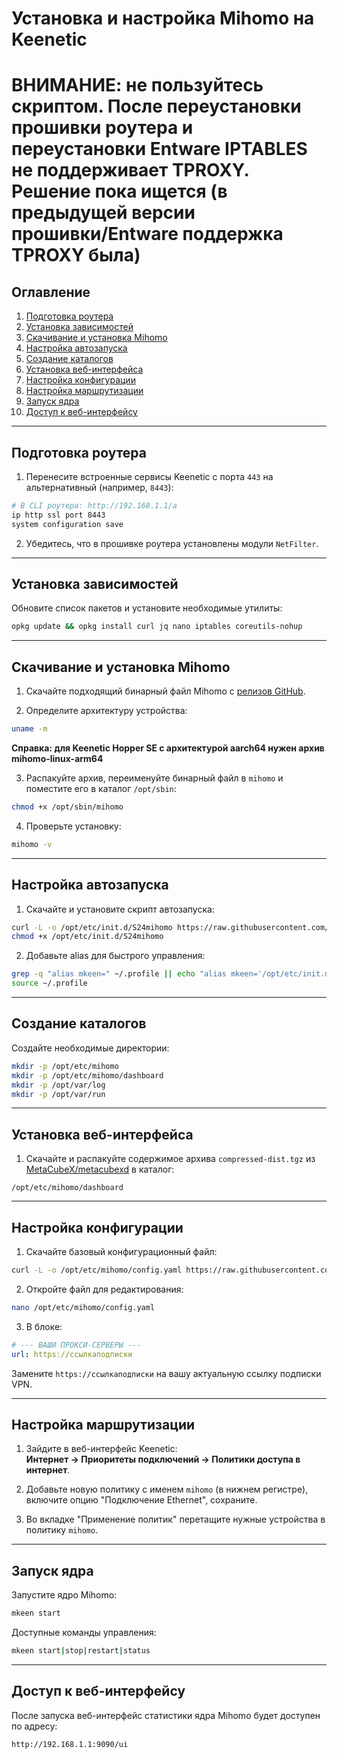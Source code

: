 # Установка и настройка Mihomo на Keenetic

# ВНИМАНИЕ: не пользуйтесь скриптом. После переустановки прошивки роутера и переустановки Entware IPTABLES не поддерживает TPROXY. Решение пока ищется (в предыдущей версии прошивки/Entware поддержка TPROXY была)

## Оглавление

1. [Подготовка роутера](#подготовка-роутера)  
2. [Установка зависимостей](#установка-зависимостей)  
3. [Скачивание и установка Mihomo](#скачивание-и-установка-mihomo)  
4. [Настройка автозапуска](#настройка-автозапуска)  
5. [Создание каталогов](#создание-каталогов)  
6. [Установка веб-интерфейса](#установка-веб-интерфейса)  
7. [Настройка конфигурации](#настройка-конфигурации)  
8. [Настройка маршрутизации](#настройка-маршрутизации)  
9. [Запуск ядра](#запуск-ядра)  
10. [Доступ к веб-интерфейсу](#доступ-к-веб-интерфейсу)

---

## Подготовка роутера

1. Перенесите встроенные сервисы Keenetic с порта `443` на альтернативный (например, `8443`):

```bash
# В CLI роутера: http://192.168.1.1/a
ip http ssl port 8443
system configuration save
```

2. Убедитесь, что в прошивке роутера установлены модули `NetFilter`.

---

## Установка зависимостей

Обновите список пакетов и установите необходимые утилиты:

```bash
opkg update && opkg install curl jq nano iptables coreutils-nohup
```

---

## Скачивание и установка Mihomo

1. Скачайте подходящий бинарный файл Mihomo с [релизов GitHub](https://github.com/MetaCubeX/mihomo/releases).

2. Определите архитектуру устройства:

```bash
uname -m
```

**Справка: для Keenetic Hopper SE с архитектурой aarch64 нужен архив mihomo-linux-arm64**

3. Распакуйте архив, переименуйте бинарный файл в `mihomo` и поместите его в каталог `/opt/sbin`:

```bash
chmod +x /opt/sbin/mihomo
```

4. Проверьте установку:

```bash
mihomo -v
```

---

## Настройка автозапуска

1. Скачайте и установите скрипт автозапуска:

```bash
curl -L -o /opt/etc/init.d/S24mihomo https://raw.githubusercontent.com/OMchik33/Keenetic-Mihomo/refs/heads/main/S24mihomo
chmod +x /opt/etc/init.d/S24mihomo
```

2. Добавьте alias для быстрого управления:

```bash
grep -q "alias mkeen=" ~/.profile || echo "alias mkeen='/opt/etc/init.d/S24mihomo'" >> ~/.profile
source ~/.profile
```

---

## Создание каталогов

Создайте необходимые директории:

```bash
mkdir -p /opt/etc/mihomo
mkdir -p /opt/etc/mihomo/dashboard
mkdir -p /opt/var/log
mkdir -p /opt/var/run
```

---

## Установка веб-интерфейса

1. Скачайте и распакуйте содержимое архива `compressed-dist.tgz` из [MetaCubeX/metacubexd](https://github.com/MetaCubeX/metacubexd/releases) в каталог:

```text
/opt/etc/mihomo/dashboard
```

---

## Настройка конфигурации

1. Скачайте базовый конфигурационный файл:

```bash
curl -L -o /opt/etc/mihomo/config.yaml https://raw.githubusercontent.com/OMchik33/Keenetic-Mihomo/refs/heads/main/config.yaml
```

2. Откройте файл для редактирования:

```bash
nano /opt/etc/mihomo/config.yaml
```

3. В блоке:

```yaml
# --- ВАШИ ПРОКСИ-СЕРВЕРЫ ---
url: https://ссылкаподписки
```

Замените `https://ссылкаподписки` на вашу актуальную ссылку подписки VPN.

---

## Настройка маршрутизации

1. Зайдите в веб-интерфейс Keenetic:  
**Интернет → Приоритеты подключений → Политики доступа в интернет**.

2. Добавьте новую политику с именем `mihomo` (в нижнем регистре), включите опцию "Подключение Ethernet", сохраните.

3. Во вкладке "Применение политик" перетащите нужные устройства в политику `mihomo`.

---

## Запуск ядра

Запустите ядро Mihomo:

```bash
mkeen start
```

Доступные команды управления:

```bash
mkeen start|stop|restart|status
```

---

## Доступ к веб-интерфейсу

После запуска веб-интерфейс статистики ядра Mihomo будет доступен по адресу:

```
http://192.168.1.1:9090/ui
```
